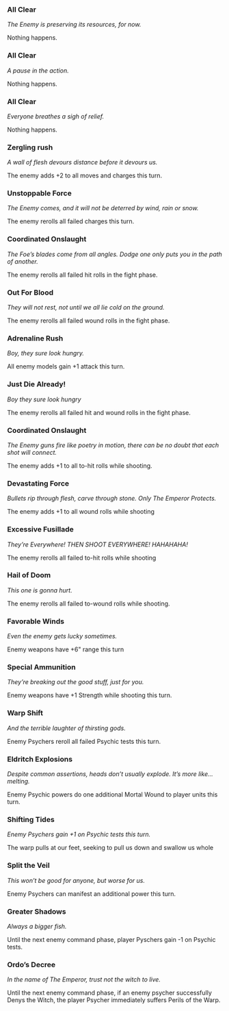 ### All Clear
*The Enemy is preserving its resources, for now.*

Nothing happens.

### All Clear
*A pause in the action.*

Nothing happens.

### All Clear
*Everyone breathes a sigh of relief.*

Nothing happens.

### Zergling rush
*A wall of flesh devours distance before it devours us.*

The enemy adds +2 to all moves and charges this turn.

### Unstoppable Force
*The Enemy comes, and it will not be deterred by wind, rain or snow.*

The enemy rerolls all failed charges this turn.

### Coordinated Onslaught
*The Foe’s blades come from all angles. Dodge one only puts you in the path of another.*

The enemy rerolls all failed hit rolls in the fight phase.

### Out For Blood
*They will not rest, not until we all lie cold on the ground.*

The enemy rerolls all failed wound rolls in the fight phase.

### Adrenaline Rush
*Boy, they sure look hungry.*

All enemy models gain +1 attack this turn.

### Just Die Already!
*Boy they sure look hungry*

The enemy rerolls all failed hit and wound rolls in the fight phase.

### Coordinated Onslaught
*The Enemy guns fire like poetry in motion, there can be no doubt that each shot will connect.*

The enemy adds +1 to all to-hit rolls while shooting.

### Devastating Force
*Bullets rip through flesh, carve through stone. Only The Emperor Protects.*

The enemy adds +1 to all wound rolls while shooting

### Excessive Fusillade
*They’re Everywhere!*
*THEN SHOOT EVERYWHERE! HAHAHAHA!*

The enemy rerolls all failed to-hit rolls while shooting

### Hail of Doom
*This one is gonna hurt.*

The enemy rerolls all failed to-wound rolls while shooting.

### Favorable Winds
*Even the enemy gets lucky sometimes.*

Enemy weapons have +6" range this turn

### Special Ammunition
*They’re breaking out the good stuff, just for you.*

Enemy weapons have +1 Strength while shooting this turn.

### Warp Shift
*And the terrible laughter of thirsting gods.*

Enemy Psychers reroll all failed Psychic tests this turn.

### Eldritch Explosions
*Despite common assertions, heads don’t usually explode. It’s more like... melting.*

Enemy Psychic powers do one additional Mortal Wound to player units this turn.

### Shifting Tides
*Enemy Psychers gain +1 on Psychic tests this turn.*

The warp pulls at our feet, seeking to pull us down and swallow us whole

### Split the Veil
*This won’t be good for anyone, but worse for us.*

Enemy Psychers can manifest an additional power this turn.

### Greater Shadows
*Always a bigger fish.*

Until the next enemy command phase, player Pyschers gain -1 on Psychic tests.

### Ordo’s Decree
*In the name of The Emperor, trust not the witch to live.*

Until the next enemy command phase, if an enemy psycher successfully Denys the Witch, the player Psycher immediately suffers Perils of the Warp.
